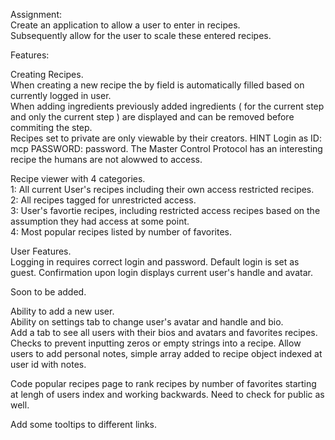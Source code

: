 Assignment:  
Create an application to allow a user to enter in recipes.  
Subsequently allow for the user to scale these entered recipes. 


Features:  

Creating Recipes.  
When creating a new recipe the by field is automatically filled based on currently logged in user.    
When adding ingredients previously added ingredients ( for the current step and only the current step ) are displayed and can be removed before commiting the step.  
Recipes set to private are only viewable by their creators. 
HINT Login as ID: mcp PASSWORD: password. 
The Master Control Protocol has an interesting recipe the humans are not alowwed to access.  
  
Recipe viewer with 4 categories.  
1: All current User's recipes including their own access restricted recipes.  
2: All recipes tagged for unrestricted access.  
3: User's favortie recipes, including restricted access recipes based on the assumption they had access at some point.  
4: Most popular recipes listed by number of favorites.  

User Features.  
Logging in requires correct login and password. 
Default login is set as guest. 
Confirmation upon login displays current user's handle and avatar.  

Soon to be added.

Ability to add a new user.  
Ability on settings tab to change user's avatar and handle and bio.   
Add a tab to see all users with their bios and avatars and favorites recipes.
Checks to prevent inputting zeros or empty strings into a recipe. 
Allow users to add personal notes, simple array added to recipe object indexed at user id with notes.

Code popular recipes page to rank recipes by number of favorites starting at lengh of users index and working backwards. Need to check for public as well. 

Add some tooltips to different links. 

 